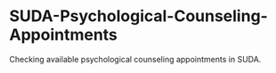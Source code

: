 # SUDA-Psychological-Counseling-Appointments
Checking available psychological counseling appointments in SUDA.
